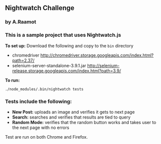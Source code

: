 ## Nightwatch Challenge
### by A.Raamot

### This is a sample project that uses Nightwatch.js 

**To set up:**
Download the following and copy to the ``bin`` directory
* chromedriver http://chromedriver.storage.googleapis.com/index.html?path=2.37/
* selenium-server-standalone-3.9.1.jar http://selenium-release.storage.googleapis.com/index.html?path=3.9/

**To run:**
```
./node_modules/.bin/nightwatch tests
```

### Tests include the following:
* **New Post:** uploads an image and verifies it gets to next page
* **Search:** searches and verifies that results are tied to query
* **Random Mode:** verifies that the random button works and takes user to the next page with no errors

Test are run on both Chrome and Firefox.

